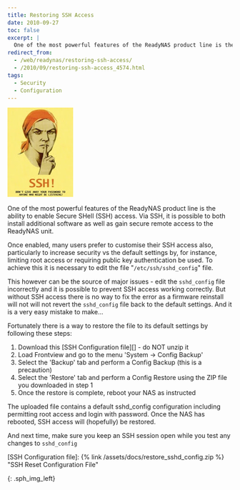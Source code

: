 ```yaml
---
title: Restoring SSH Access
date: 2010-09-27
toc: false
excerpt: |
  One of the most powerful features of the ReadyNAS product line is the ability to enable Secure SHell (SSH) access. Via SSH, it is possible to both install additional software as well as gain secure remote access to the ReadyNAS unit.
redirect_from:
  - /web/readynas/restoring-ssh-access/
  - /2010/09/restoring-ssh-access_4574.html
tags:
  - Security
  - Configuration
---
```


![SSH Image][]

One of the most powerful features of the ReadyNAS product line is the ability to enable Secure SHell (SSH) access. Via SSH, it is possible to both install additional software as well as gain secure remote access to the ReadyNAS unit.

Once enabled, many users prefer to customise their SSH access also, particularly to increase security vs the default settings by, for instance, limiting root access or requiring public key authentication be used. To achieve this it is necessary to edit the file "`/etc/ssh/sshd_config`" file.

This however can be the source of major issues - edit the `sshd_config` file incorrectly and it is possible to prevent SSH access working correctly. But without SSH access there is no way to fix the error as a firmware reinstall will not will not revert the `sshd_config` file back to the default settings. And it is a very easy mistake to make...

Fortunately there is a way to restore the file to its default settings by following these steps:

1. Download this [SSH Configuration file][] - do NOT unzip it
2. Load Frontview and go to the menu 'System -> Config Backup'
3. Select the 'Backup' tab and perform a Config Backup (this is a precaution)
4. Select the 'Restore' tab and perform a Config Restore using the ZIP file you downloaded in step 1
5. Once the restore is complete, reboot your NAS as instructed

The uploaded file contains a default sshd_config configuration including permitting root access and login with password. Once the NAS has rebooted, SSH access will (hopefully) be restored.

And next time, make sure you keep an SSH session open while you test any changes to `sshd_config`

[SSH Configuration file]: {% link /assets/docs/restore_sshd_config.zip %} "SSH Reset Configuration File"

[SSH Image]: /assets/images/readynas/ssh1.jpg
{: .sph_img_left}
